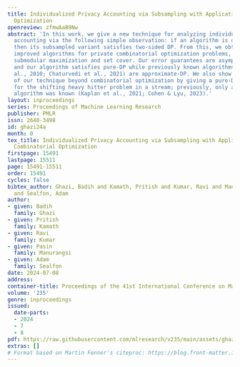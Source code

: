 ```yaml
---
title: Individualized Privacy Accounting via Subsampling with Applications in Combinatorial
  Optimization
openreview: zfmwAaB9Nw
abstract: 'In this work, we give a new technique for analyzing individualized privacy
  accounting via the following simple observation: if an algorithm is one-sided add-DP,
  then its subsampled variant satisfies two-sided DP. From this, we obtain several
  improved algorithms for private combinatorial optimization problems, including decomposable
  submodular maximization and set cover. Our error guarantees are asymptotically tight
  and our algorithm satisfies pure-DP while previously known algorithms (Gupta et
  al., 2010; Chaturvedi et al., 2021) are approximate-DP. We also show an application
  of our technique beyond combinatorial optimization by giving a pure-DP algorithm
  for the shifting heavy hitter problem in a stream; previously, only an approximate-DP
  algorithm was known (Kaplan et al., 2021; Cohen & Lyu, 2023).'
layout: inproceedings
series: Proceedings of Machine Learning Research
publisher: PMLR
issn: 2640-3498
id: ghazi24a
month: 0
tex_title: Individualized Privacy Accounting via Subsampling with Applications in
  Combinatorial Optimization
firstpage: 15491
lastpage: 15511
page: 15491-15511
order: 15491
cycles: false
bibtex_author: Ghazi, Badih and Kamath, Pritish and Kumar, Ravi and Manurangsi, Pasin
  and Sealfon, Adam
author:
- given: Badih
  family: Ghazi
- given: Pritish
  family: Kamath
- given: Ravi
  family: Kumar
- given: Pasin
  family: Manurangsi
- given: Adam
  family: Sealfon
date: 2024-07-08
address:
container-title: Proceedings of the 41st International Conference on Machine Learning
volume: '235'
genre: inproceedings
issued:
  date-parts:
  - 2024
  - 7
  - 8
pdf: https://raw.githubusercontent.com/mlresearch/v235/main/assets/ghazi24a/ghazi24a.pdf
extras: []
# Format based on Martin Fenner's citeproc: https://blog.front-matter.io/posts/citeproc-yaml-for-bibliographies/
---
```

